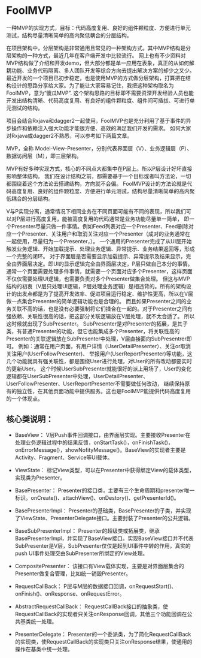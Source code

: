 # FoolMVP
一种MVP的实现方式，目标：代码高度复用、良好的组件颗粒度、方便进行单元测试，结构尽量清晰简单的高内聚低耦合的分层结构。

在项目架构中，分层架构是非常通用且常见的一种架构方式。其中MVP结构是分层架构的一种方式，最近几年在客户端开发中比较流行。
网上也有不少资料对MVP结构做了介绍和开发demo，但大部分都是单一应用在表象，真正的从如何解耦功能、业务代码隔离、多人团队开发等综合方向去提出解决方案的却少之又少。
最近开发的一个项目已初步稳定，也是使用MVP的方式做分层架构，打算把在结构设计的思路分享给大家。为了能让大家容易记住，我把这种架构取名为FoolMVP，意为“傻瓜MVP”.
这个架构思路的目标即不需要资深开发经验人员也能开发出结构清晰、代码高度复用、有良好的组件颗粒度、组件间可插拔、可进行单元测试的结构。

项目会结合Rxjava和dagger2一起使用，FoolMVP也是充分利用了基于事件的异步操作和依赖注入强大功能才能很方便、高效的满足我们开发的需求。
如何大家对Rxjava或dagger2不熟悉，可以参考如下两篇文章。

MVP，全称 Model-View-Presenter，分别代表界面层（V）、业务逻辑层（P）、数据访问层（M），即三层架构。

MVP有好多种实现方式，核心的不同点大都集中在P层上。所以P层设计好坏直接影响整体结构。
我们在设计结构之前，都需要基于一个目标或者叫方法论，一切都围绕着这个方法论去搭建结构，方向就不会偏。
FoolMVP设计的方法论就是代码高度复用、良好的组件颗粒度、方便进行单元测试，结构尽量清晰简单的高内聚低耦合的分层结构。

V与P实现分离，通常情况下相同业务在不同页面可能有不同的表现，所以我们可以对P层进行高度复用，能被高度复用的代码通常是业务功能尽量单一简单，
即一个Presenter尽量只做一件事情。例如Feed列表对应一个Presenter、Feed删除对应一个Presenter、关注用户和取消关注对应一个Presenter（成对的业务通常在一起使用，尽量归为一个Presenter，）。
一个通用的Presenter完成了从UI层开始触发业务逻辑、开始加载提示、处理业务逻辑、异常提示、业务结果返回等，形成一个完整的闭环。
对于界面层是否需要显示加载提示、异常提示及结果显示，完全由界面层决定。即UI的显示逻辑完全由界面层决定，P层只做自己本分的事情。
通常一个页面需要处理多件事情，就需要一个页面对应多个Presenter，这样页面不仅仅需要处理UI逻辑，也需要负责对多个Presenter做集合处理。
但这与MVP结构的初衷（V层只处理UI逻辑，P层处理业务逻辑）是相违背的。所有的架构设计的出发点都是为了提高开发效率、促进项目运行稳定、维护性更高，所以在V层做一点集合Presenter的简单逻辑功能也是合理的。
而且如果Presenter之间的业务关联不高的话，也是没有必要强制将它们揉合在一起的。对于Presenter之间有强依赖、关联性很高的话，把这部分关联逻辑放在V层处理，就不太合适了。
所以这时候就出现了SubPresenter。
SubPresenter是对Presenter的拓展，是其子类，有普通Presenter的功能，但它也能集成多个Presenter，将关联性高的Presenter的关联逻辑放在SubPresenter中处理，V层直接面向SubPresentrer即可。
例如：通常在用户页面，有用户详情（UserDetailPresenter）、关注or取消关注用户(UserFollowPresenter)、
举报用户(UserReportPresenter)等功能，这几个功能就具有强关联性，都是围绕User进行处理，对User的所有改动都要实时的更新User。
这个时候UserSubPresenter就能很好的派上用场了，User的变化逻辑都在UserSubPresenter中处理，UserDetailPresenter、UserFollowPresenter、UserReportPresenter不需要做任何改动，
继续保持原有的独立性，在其他页面功能中提供服务。这也是FoolMVP能提供代码高度复用的一个体现点。

## 核心类说明：
* BaseView：
V层Push事件回调接口，由界面层实现。主要接收Presenter在处理业务逻辑过程中的结果反馈，onStartTask()，onFinishTask()，onErrorMessage()，showNofityMessage()。BaseView的实现者主要是Activity、Fragment、Service等UI载体。

* ViewState：
标记View类型，可以在Presenter中获得绑定View的载体类型，实现类为Presenter。

* BasePresenter：
Presenter的接口类，主要有三个生命周期和presenter唯一标识。onCreate()、attachView()、onDestory()、getPresenterId()。

* BasePresenterImpl：
Presenter的基础类，BasePresenter的子类，并实现了ViewState、PresenterDelegate接口。主要封装了Presenter的公共逻辑。

* BaseSubPresenterImpl：
Presenter的超级类或拓展类，继承BasePresenterImpl，并实现了BaseView接口。实现BaseView接口并不代表SubPresenter是V层，SubPresenter仅仅是起到UI事件中转的作用，真实的push UI事件处理交由SubPresenter所绑定的View处理。

* CompositePresenter：
该接口有View载体实现，主要是对界面层集合的Presenter做复合管理，比如统一销毁Presenter。

* RequestCallBack：
P层与M层的数据接口回调，onRequestStart()、onFinish()、onResponse、onRequestError。

* AbstractRequestCallBack：
RequestCallBack接口的抽象类，使RequestCallBack的实现者只关注onResponse回调，其他三个功能回调在公共基类统一处理。

* PresenterDelegate：
Presenter的一个委派类，为了简化RequestCallBack的实现类，使RequestCallBack的实现类只关注onResponse结果，使通用的操作在基类中统一处理。
